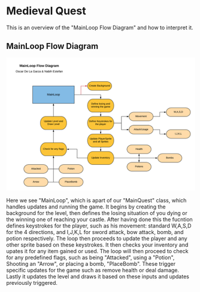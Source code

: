 # Medieval Quest

This is an overview of the "MainLoop Flow Diagram" and how to interpret it.

## MainLoop Flow Diagram
![Alt](MainLoop_Flow_Diagram.png "Overall Flow Diagram")
 
 Here we see "MainLoop", which is apart of our "MainQuest" class, which handles updates and running the game. It begins by creating the background for the level, then defines the losing situation of you dying or the winning one of reaching your castle. After having done this the fucntion defines keystrokes for the player, such as his movement: standard W,A,S,D for the 4 directions, and I,J,K,L for sword attack, bow attack, bomb, and potion respectively. The loop then proceeds to update the player and any other sprite based on these keystrokes. It then checks your inventory and upates it for any item gained or used. The loop will then proceed to check for any predefined flags, such as being "Attacked", using a "Potion", Shooting an "Arrow", or placing a bomb, "PlaceBomb". These trigger specific updates for the game such as remove health or deal damage. Lastly it updates the level and draws it based on these inputs and updates previously triggered.
